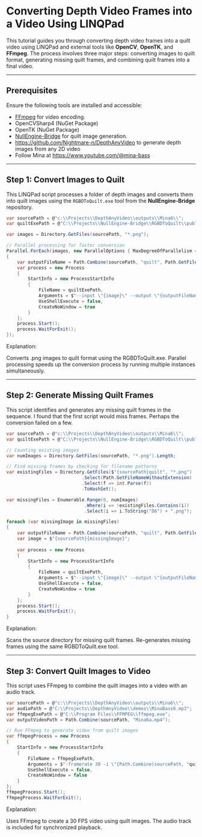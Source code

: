 # Converting Depth Video Frames into a Video Using LINQPad

This tutorial guides you through converting depth video frames into a quilt video using LINQPad and external tools like **OpenCV**, **OpenTK**, and **FFmpeg**. The process involves three major steps: converting images to quilt format, generating missing quilt frames, and combining quilt frames into a final video.

---

## Prerequisites

Ensure the following tools are installed and accessible:

- [FFmpeg](https://ffmpeg.org/download.html) for video encoding.
- OpenCVSharp4 (NuGet Package)
- OpenTK (NuGet Package)
- [NullEngine-Bridge](https://github.com/NullandKale/NullEngine-Bridge) for quilt image generation.
- https://github.com/Nightmare-n/DepthAnyVideo to generate depth images from any 2D video
- Follow Mina at https://www.youtube.com/@mina-bass

---

## Step 1: Convert Images to Quilt

This LINQPad script processes a folder of depth images and converts them into quilt images using the `RGBDToQuilt.exe` tool from the **NullEngine-Bridge** repository.

```csharp
var sourcePath = @"c:\\Projects\\DepthAnyVideo\\outputs\\Mina6\\";
var quiltExePath = @"C:\\Projects\\NullEngine-Bridge\\RGBDToQuilt\\publish\\RGBDToQuilt.exe";

var images = Directory.GetFiles(sourcePath, "*.png");

// Parallel processing for faster conversion
Parallel.ForEach(images, new ParallelOptions { MaxDegreeOfParallelism = 8 }, image =>
{
    var outputFileName = Path.Combine(sourcePath, "quilt", Path.GetFileName(image));
    var process = new Process
    {
        StartInfo = new ProcessStartInfo
        {
            FileName = quiltExePath,
            Arguments = $"--input \"{image}\" --output \"{outputFileName}\" --columns 5 --rows 9 --depthiness 1.9",
            UseShellExecute = false,
            CreateNoWindow = true
        }
    };
    process.Start();
    process.WaitForExit();
});
```

Explanation:

Converts .png images to quilt format using the RGBDToQuilt.exe.
Parallel processing speeds up the conversion process by running multiple instances simultaneously.

---

## Step 2: Generate Missing Quilt Frames

This script identifies and generates any missing quilt frames in the sequence. I found that the first script would miss frames. Perhaps the conversion failed on a few.

```csharp
var sourcePath = @"c:\\Projects\\DepthAnyVideo\\outputs\\Mina6\\";
var quiltExePath = @"C:\\Projects\\NullEngine-Bridge\\RGBDToQuilt\\publish\\RGBDToQuilt.exe";

// Counting existing images
var numImages = Directory.GetFiles(sourcePath, "*.png").Length;

// Find missing frames by checking for filename patterns
var existingFiles = Directory.GetFiles($"{sourcePath}quilt", "*.png")
                            .Select(Path.GetFileNameWithoutExtension)
                            .Select(f => int.Parse(f))
                            .ToHashSet();

var missingFiles = Enumerable.Range(0, numImages)
                             .Where(i => !existingFiles.Contains(i))
                             .Select(i => i.ToString("D6") + ".png");

foreach (var missingImage in missingFiles)
{
    var outputFileName = Path.Combine(sourcePath, "quilt", Path.GetFileName(missingImage));
    var image = $"{sourcePath}{missingImage}";
    
    var process = new Process
    {
        StartInfo = new ProcessStartInfo
        {
            FileName = quiltExePath,
            Arguments = $"--input \"{image}\" --output \"{outputFileName}\" --columns 5 --rows 9 --depthiness 1.9",
            UseShellExecute = false,
            CreateNoWindow = true
        }
    };
    process.Start();
    process.WaitForExit();
}
```
Explanation:

Scans the source directory for missing quilt frames.
Re-generates missing frames using the same RGBDToQuilt.exe tool.

---

## Step 3: Convert Quilt Images to Video

This script uses FFmpeg to combine the quilt images into a video with an audio track.

```csharp
var sourcePath = @"c:\\Projects\\DepthAnyVideo\\outputs\\Mina6\\";
var audioPath = @"C:\\Projects\\DepthAnyVideo\\demos\\MinaBass6.mp3";
var ffmpegExePath = @"C:\\Program Files\\FFMPEG\\ffmpeg.exe";
var outputVideoPath = Path.Combine(sourcePath, "Mina6a.mp4");

// Run FFmpeg to generate video from quilt images
var ffmpegProcess = new Process
{
    StartInfo = new ProcessStartInfo
    {
        FileName = ffmpegExePath,
        Arguments = $"-framerate 30 -i \"{Path.Combine(sourcePath, "quilt", "%06d.png")}\" -i \"{audioPath}\" -c:v libx264 -pix_fmt yuv420p \"{outputVideoPath}\"",
        UseShellExecute = false,
        CreateNoWindow = false
    }
};
ffmpegProcess.Start();
ffmpegProcess.WaitForExit();
```

Explanation:

Uses FFmpeg to create a 30 FPS video using quilt images.
The audio track is included for synchronized playback.
